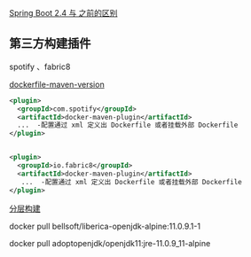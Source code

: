 [Spring Boot 2.4 与 之前的区别](https://my.oschina.net/giegie/blog/4720687)

## 第三方构建插件

spotify 、fabric8

[dockerfile-maven-version](https://hub.fastgit.org/spotify/dockerfile-maven)

```xml
<plugin>
  <groupId>com.spotify</groupId>
  <artifactId>docker-maven-plugin</artifactId>
  ...  -配置通过 xml 定义出 Dockerfile 或者挂载外部 Dockerfile
</plugin>


<plugin>
  <groupId>io.fabric8</groupId>
  <artifactId>docker-maven-plugin</artifactId>
   ...  -配置通过 xml 定义出 Dockerfile 或者挂载外部 Dockerfile
</plugin>
```

[分层构建](https://my.oschina.net/giegie/blog/4289643)

docker pull bellsoft/liberica-openjdk-alpine:11.0.9.1-1

docker pull adoptopenjdk/openjdk11:jre-11.0.9_11-alpine
